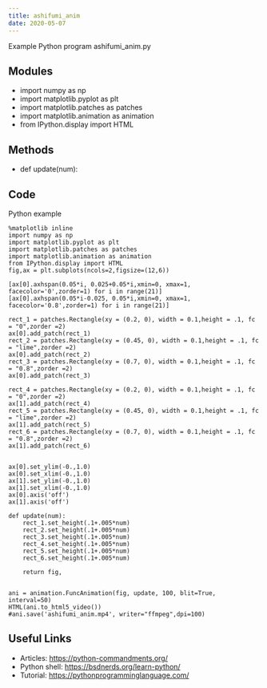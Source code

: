 ```yaml
---
title: ashifumi_anim
date: 2020-05-07
---
```

Example Python program ashifumi_anim.py

## Modules

* import numpy as np
* import matplotlib.pyplot as plt
* import matplotlib.patches as patches
* import matplotlib.animation as animation
* from IPython.display import HTML

## Methods

* def update(num):

## Code

Python example

    %matplotlib inline
    import numpy as np
    import matplotlib.pyplot as plt
    import matplotlib.patches as patches
    import matplotlib.animation as animation
    from IPython.display import HTML
    fig,ax = plt.subplots(ncols=2,figsize=(12,6))
    
    [ax[0].axhspan(0.05*i, 0.025+0.05*i,xmin=0, xmax=1, facecolor='0',zorder=1) for i in range(21)]
    [ax[0].axhspan(0.05*i-0.025, 0.05*i,xmin=0, xmax=1, facecolor='0.8',zorder=1) for i in range(21)]
    
    rect_1 = patches.Rectangle(xy = (0.2, 0), width = 0.1,height = .1, fc = "0",zorder =2)
    ax[0].add_patch(rect_1)
    rect_2 = patches.Rectangle(xy = (0.45, 0), width = 0.1,height = .1, fc = "lime",zorder =2)
    ax[0].add_patch(rect_2)
    rect_3 = patches.Rectangle(xy = (0.7, 0), width = 0.1,height = .1, fc = "0.8",zorder =2)
    ax[0].add_patch(rect_3)
    
    rect_4 = patches.Rectangle(xy = (0.2, 0), width = 0.1,height = .1, fc = "0",zorder =2)
    ax[1].add_patch(rect_4)
    rect_5 = patches.Rectangle(xy = (0.45, 0), width = 0.1,height = .1, fc = "lime",zorder =2)
    ax[1].add_patch(rect_5)
    rect_6 = patches.Rectangle(xy = (0.7, 0), width = 0.1,height = .1, fc = "0.8",zorder =2)
    ax[1].add_patch(rect_6)
    
    
    ax[0].set_ylim(-0.,1.0)
    ax[0].set_xlim(-0.,1.0)
    ax[1].set_ylim(-0.,1.0)
    ax[1].set_xlim(-0.,1.0)
    ax[0].axis('off')
    ax[1].axis('off')
    
    def update(num):
        rect_1.set_height(.1+.005*num)
        rect_2.set_height(.1+.005*num)
        rect_3.set_height(.1+.005*num)
        rect_4.set_height(.1+.005*num)
        rect_5.set_height(.1+.005*num)
        rect_6.set_height(.1+.005*num)
        
        return fig,
    
            
    ani = animation.FuncAnimation(fig, update, 100, blit=True, interval=50)
    HTML(ani.to_html5_video())
    #ani.save('ashifumi_anim.mp4', writer="ffmpeg",dpi=100)
    
     

## Useful Links

- Articles: https://python-commandments.org/
- Python shell: https://bsdnerds.org/learn-python/
- Tutorial: https://pythonprogramminglanguage.com/
